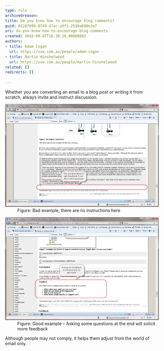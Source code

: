 ```yaml
---
type: rule
archivedreason: 
title: Do you know how to encourage blog comments?
guid: 65287699-8749-47ac-a9f1-2538a690e3a7
uri: do-you-know-how-to-encourage-blog-comments
created: 2010-09-07T16:30:10.0000000Z
authors:
- title: Adam Cogan
  url: https://ssw.com.au/people/adam-cogan
- title: Martin Hinshelwood
  url: https://ssw.com.au/people/martin-hinshelwood
related: []
redirects: []

---
```


Whether you are converting an email to a blog post or writing it from scratch, always invite and instruct discussion.  

<!--endintro-->
<dl class="badImage"><dt><img title="SNAGHTMLf1a9ab" alt="SNAGHTMLf1a9ab" src="RulesBloggingFeedbackBad.jpg" border="0" style="width:800px;"></dt><dd>Figure: Bad example, there are no instructions here</dd></dl><dl class="goodImage"><dt><img title="SNAGHTMLef6f69" alt="SNAGHTMLef6f69" src="RulesBloggingFeedbackGood.jpg" border="0" style="width:800px;"></dt><dd>Figure: Good example – Asking some questions at the end will solicit more feedback</dd></dl>
Although people may not comply, it helps them adjust from the world of email only.
